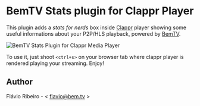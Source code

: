 BemTV Stats plugin for Clappr Player
==============================================

This plugin adds a *stats for nerds* box inside [Clappr](http://github.com/globo/clappr) player showing some useful informations about your P2P/HLS playback, powered by [BemTV](http://github.com/bemtv).

![BemTV Stats Plugin for Clappr Media Player](http://bem.tv/stats_1.png)

To use it, just shoot `<ctrl+s>` on your browser tab where clappr player is rendered playing your streaming. Enjoy!

## Author

Flávio Ribeiro - < flavio@bem.tv >



